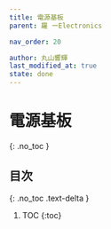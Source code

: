 ```yaml
---
title: 電源基板
parent: 羅 ーElectronics

nav_order: 20

author: 丸山響輝
last_modified_at: true
state: done
---
```


# **電源基板**
{: .no_toc }

## 目次
{: .no_toc .text-delta }

1. TOC
{:toc}